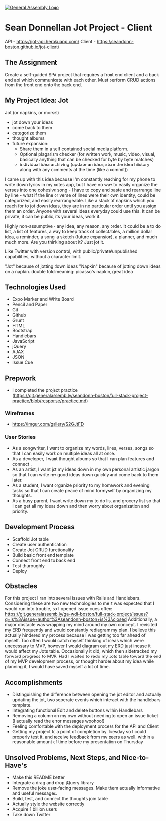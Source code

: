 [![General Assembly Logo](https://camo.githubusercontent.com/1a91b05b8f4d44b5bbfb83abac2b0996d8e26c92/687474703a2f2f692e696d6775722e636f6d2f6b6538555354712e706e67)](https://generalassemb.ly/education/web-development-immersive)

# Sean Donnellan Jot Project - Client
API - https://jot-api.herokuapp.com/
Client - https://seandonn-boston.github.io/jot-client/

## The Assignment
Create a self-guided SPA project that requires a front end client and a back end api which communicate with each other. Must perform CRUD actions from the front end onto the back end.

## My Project Idea: Jot
Jot (or napkins, or morsel)
 - jot down your ideas
 - come back to them
 - categorize them
 - thought albums
 - future expansion:
   - Share them in a self contained social media platform.
   - Optional plagarism checker (for written work, music, video, visual, basically anything that can be checked for byte by byte matches)
   - individual idea archiving (update an idea, store the idea hiistory along with any comments at the time (like a commit))

I came up with this idea because I'm constantly reaching for my phone to write down lyrics in my notes app, but I have no way to easily organize the verses into one cohesive song - I have to copy and paste and rearrange line by line - what if the line or verse of lines were their own identity, could be categorized, and easily rearrangeable. Like a stack of napkins which you reach for to jot down ideas, they are in no particular order until you assign them an order. Anyone with several ideas everyday could use this. It can be private, it can be public, its your ideas, work it.

Highly non-assumptive - any idea, any reason, any order. It could be a to do list, a list of features, a way to keep track of collectables, a million dollar idea, a reminder, a song, a sketch (future expansion), a planner, and much much more. Are you thinking about it? Just jot it.

Like Twitter with version control, with public/private/unpublished capabilities, without a character limit.

"Jot" because of jotting down ideas
"Napkin" because of jotting down ideas on a napkin. double fold meaning: picasso's napkin, great idea

## Technologies Used
- Expo Marker and White Board
- Pencil and Paper
- Git
- Github
- Grunt
- HTML
- Bootstrap
- Handlebars
- JavaScript
- jQuery
- AJAX
- JSON
- Issue Cue

## Prepwork
- I completed the project practice (https://git.generalassemb.ly/seandonn-boston/full-stack-project-practice/blob/response/practice.md)

### Wireframes
- https://imgur.com/gallery/S2GJtFD

### User Stories
- As a songwriter, I want to organize my words, lines, verses, songs so that I can easily work on multiple ideas all at once.
- As a developer, I want thought albums so that I can plan features and connect .
- As an artist, I want jot my ideas down in my own personal artistic jargon so that I can write my good ideas down quickly and come back to them later.
- As a student, I want organize priority to my homework and evening tasks so that I can create peace of mind formyself by organizing my thoughts.
- As a busy parent, I want write down my to do list and grocery list so that I can get all my ideas down and then worry about organization and priority.

## Development Process
- Scaffold Jot table
- Create user authentication
- Create Jot CRUD functionality
- Build basic front end template
- Connect front end to back end
- Test thuroughly
- Deploy

## Obstacles
For this project I ran into several issues with Rails and Handlebars. Considering these are two new technologies to me it was expected that I would run into trouble, so I opened issue cues often:
https://git.generalassemb.ly/ga-wdi-boston/full-stack-project/issues?q=is%3Aissue+author%3Aseandonn-boston+is%3Aclosed
Additionally, a major obstacle was wrapping my mind around my own concept. I revisited my ERD frequently and would constantly rediagram my plan. I believe this actually hindered my process because I was getting too far ahead of myself. Too often I would catch myself thinking of ideas which were unecessary to MVP, however I would diagram out my ERD just incase it would affect my Jots table. Occasionally it did, which then sidetracked my forward progress to MVP. Had I waited to redo my Jots table toward the end of my MVP development process, or thought harder about my idea while planning it, I would have saved myself a lot of time.

## Accomplishments
- Distinguishing the difference between opening the jot editor and actually updating the jot, two seperate events which interact with the handlebars template.
- Integrating functional Edit and delete buttons within Handlebars
- Removing a column on my own without needing to open an issue ticket (I actually read the error messages woohoo!)
- Feeling comfortable with the deployment process for the API and Client
- Getting my project to a point of completion by Tuesday so I could properly test it, and receive feedback from my peers as well, within a reasonable amount of time before my presentation on Thursday

## Unsolved Problems, Next Steps, and Nice-to-Have's
- Make this README better
- Integrate a drag and drop jQuery library
- Remove the joke user-facing messages. Make them actually informative and useful messages.
- Build, test, and connect the thoughts join table
- Actually style the website correctly
- Acquire 1 billion users
- Take down Twitter
